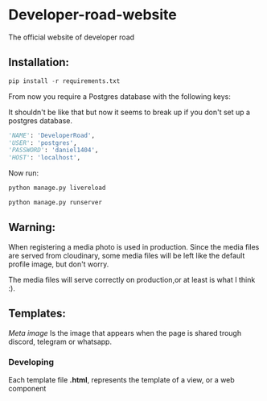# Developer-road-website

The official website of developer road

## Installation:

```python
pip install -r requirements.txt
```

From now you require a Postgres database with the following keys:

It shouldn't be like that but now it seems to break up if you don't set up a postgres database.

```python
'NAME': 'DeveloperRoad',
'USER': 'postgres',
'PASSWORD': 'daniel1404',
'HOST': 'localhost',
```

Now run:

```python
python manage.py livereload

python manage.py runserver
```

## Warning:

When registering a media photo is used in production.
Since the media files are served from cloudinary, some media files will be left like the default profile image, but don't worry.

The media files will serve correctly on production,or at least is what I think :).


## Templates:
*Meta image*
Is the image that appears when the page is shared trough discord, telegram or whatsapp.

### Developing
Each template file **.html**, represents the template of a view, or a web component